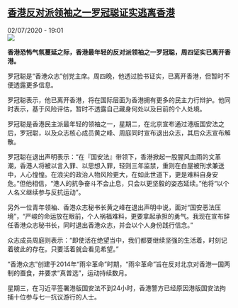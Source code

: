 <!--1593712563000-->
[香港反对派领袖之一罗冠聪证实逃离香港](http://www.rfi.fr//cn/%E4%B8%AD%E5%9B%BD/20200702-%E9%A6%99%E6%B8%AF%E5%8F%8D%E5%AF%B9%E6%B4%BE%E9%A2%86%E8%A2%96%E4%B9%8B%E4%B8%80%E7%BD%97%E5%86%A0%E8%81%AA%E8%AF%81%E5%AE%9E%E9%80%83%E7%A6%BB%E9%A6%99%E6%B8%AF)
------

<div>02/07/2020 - 19:01</div><img src="https://s.rfi.fr/media/display/91fff798-bc85-11ea-b8b1-005056bf87d6/w:310/p:16x9/2020-06-03T051107Z_393786933_RC2H1H9EK71T_RTRMADP_3_HONGKONG-PROTESTS.JPG"><p><strong>香港恐怖气氛蔓延之际，香港最年轻的反对派领袖之一罗冠聪，周四证实已离开香港。</strong></p><div class="t-content__body u-clearfix"><div class="m-interstitial"></div><p>罗冠聪是“香港众志”创党主席。周四晚，他透过脸书证实，已离开香港，但暂时不便透露更多信息。</p><p>罗冠聪表示，他已离开香港，将在国际层面为香港拥有更多的民主力行辩护。他同时表示，基于风险评估，暂时不透露自己藏身何处以及目前的个人处境。</p><p>罗冠聪是香港民主派最年轻的领袖之一，星期二，在北京宣布通过港版国安法之后，罗冠聪，以及众志核心成员黄之峰、周庭同时宣布退出众志，其后众志宣布解散。</p><p>罗冠聪在退出声明表示：“在『国安法』带领下，香港掀起一股腥风血雨的文革潮，香港人将被以言入罪、以思想入罪，轻则三年监禁，重则在白屋被刑求兼送中，人心惶惶。在浪尖的政治人物风险更大，在如此世道下，更是难料自身安危。”但他相信，“港人的抗争奋斗不会止息，只会以更坚毅的姿态延续。”他将“以个人名义继续参与反抗运动”。</p><p>另外一位青年领袖、香港众志秘书长黄之峰在退出声明中说，面对“国安恶法压境”，“严峻的命运放在眼前，个人祸福难料，更要拿起承担的勇气。我现在宣布辞任香港众志秘书长，同时退出香港众志，并会以个人身份践行信念。”</p><p>众志成员周庭则表示：“即使活在绝望当中，我们都要继续坚强的生活着，时刻记着彼此的存在。只要活着就会看见希望。”</p><p>“香港众志”创建于2014年“雨伞革命”时期，“雨伞革命”旨在反对北京对香港一国两制的蚕食，并要求“真普选”，运动持续数月。</p><p>星期三，在习近平签署港版国安法不到24小时，香港警方已经原因港版国安法拘捕十位参与七一抗议游行的人士。</p><p> </p><div class="o-self-promo o-self-promo--nl o-self-promo--hidden" data-selfpromo-newsletter></div><div class="o-self-promo o-self-promo--app o-self-promo--hidden" data-selfpromo-app></div></div>

